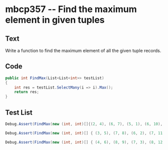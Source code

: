 # mbcp357 -- Find the maximum element in given tuples

## Text

Write a function to find the maximum element of all the given tuple records.

## Code

```csharp
public int FindMax(List<List<int>> testList) 
{
    int res = testList.SelectMany(i => i).Max();
    return res;
}
```

## Test List

```csharp
Debug.Assert(FindMax(new (int, int)[]{(2, 4), (6, 7), (5, 1), (6, 10), (8, 7)}) == 10);
```

```csharp
Debug.Assert(FindMax(new (int, int)[] { (3, 5), (7, 8), (6, 2), (7, 11), (9, 8) }) == 11);
```

```csharp
Debug.Assert(FindMax(new (int, int)[] { (4, 6), (8, 9), (7, 3), (8, 12), (10, 9) }) == 12);
```
